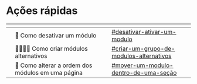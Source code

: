 # Ações rápidas

<table data-view="cards">
<thead><tr>
<th></th>
<th></th>
<th></th>
<th data-hidden data-card-target data-type="content-ref"></th>
</tr></thead>
<tbody>
<tr>
<td></td>
<td>🔘 Como desativar um módulo</td>
<td></td>
<td><a href="como-crear-una-pagina-modular/contenido.md#desactivar-activar-un-modulo">#desativar-ativar-um-modulo</a></td>
</tr>
<tr>
<td></td>
<td>👩‍👩‍👧‍👧 Como criar módulos alternativos</td>
<td></td>
<td><a href="como-crear-una-pagina-modular/contenido.md#crear-un-grupo-de-modulos-alternativos">#criar-um-grupo-de-modulos-alternativos</a></td>
</tr>
<tr>
<td></td>
<td>🔀 Como alterar a ordem dos módulos em uma página</td>
<td></td>
<td><a href="como-crear-una-pagina-modular/contenido.md#mover-un-modulo-dentro-de-una-seccion">#mover-um-modulo-dentro-de-uma-seção</a></td>
</tr>
</tbody>
</table>

